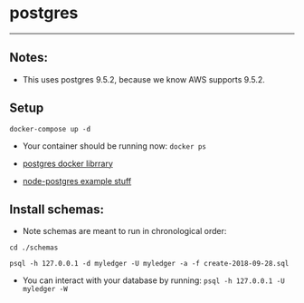 # postgres
---

## Notes:
* This uses postgres 9.5.2, because we know AWS supports 9.5.2.


## Setup
`docker-compose up -d`

* Your container should be running now:
`docker ps`

* [postgres docker librrary](https://hub.docker.com/_/postgres/)
* [node-postgres example stuff](https://node-postgres.com/)

## Install schemas:
* Note schemas are meant to run in chronological order:
```
cd ./schemas

psql -h 127.0.0.1 -d myledger -U myledger -a -f create-2018-09-28.sql

```

* You can interact with your database by running:
`psql -h 127.0.0.1 -U myledger -W`
